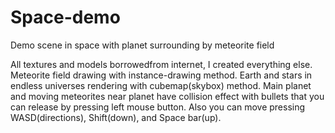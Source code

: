# Space-demo
Demo scene in space with planet surrounding by meteorite field

All textures and models borrowedfrom internet, I created everything else.
Meteorite field drawing with instance-drawing method.
Earth and stars in endless universes rendering with cubemap(skybox) method.
Main planet and moving meteorites near planet have collision effect with bullets that you can release by pressing left mouse button.
Also you can move pressing WASD(directions), Shift(down), and Space bar(up).
